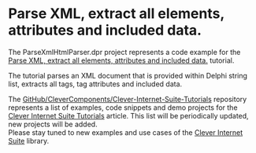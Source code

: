 # Parse XML, extract all elements, attributes and included data.

The ParseXmlHtmlParser.dpr project represents a code example for the [Parse XML, extract all elements, attributes and included data.](https://www.clevercomponents.com/portal/kb/a86/parse-xml-extract-all-elements-attributes-and-included-data_.aspx) tutorial.   

The tutorial parses an XML document that is provided within Delphi string list, extracts all tags, tag attributes and included data.   

The [GitHub/CleverComponents/Clever-Internet-Suite-Tutorials](https://github.com/CleverComponents/Clever-Internet-Suite-Tutorials) repository represents a list of examples, code snippets and demo projects for the [Clever Internet Suite Tutorials](https://www.clevercomponents.com/articles/article035/) article. This list will be periodically updated, new projects will be added.   
Please stay tuned to new examples and use cases of the [Clever Internet Suite](https://www.clevercomponents.com/products/inetsuite/) library.
